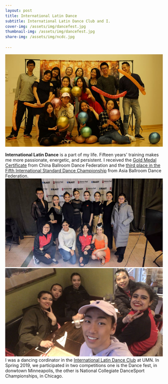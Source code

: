 ```yaml
---
layout: post
title: International Latin Dance
subtitle: International Latin Dance Club and I.
cover-img: /assets/img/dancefest.jpg
thumbnail-img: /assets/img/dancefest.jpg
share-img: /assets/img/ncdc.jpg

---
```

![](/assets/img/latindance1.jpg)

**International Latin Dance** is a part of my life. Fifteen years' training makes me more passionate, energetic, and persistent. I received the [Gold Medal Certificate](assets/img/gold.jpg) from China Ballroom Dance Federation and the [third place in the Fifth International Standard Dance Championship](assets/img/abdf2.jpg) from Asia Ballroom Dance Federation.
![](/assets/img/dancefest.jpg)
![](/assets/img/ncdc.jpg)
I was a dancing cordinator in the [International Latin Dance Club](teaching.md) at UMN. In Spring 2019, we participated in two competitions one is the Dance fest, in donwtown Minneapolis, the other is National Collegiate DanceSport Championships, in Chicago.
